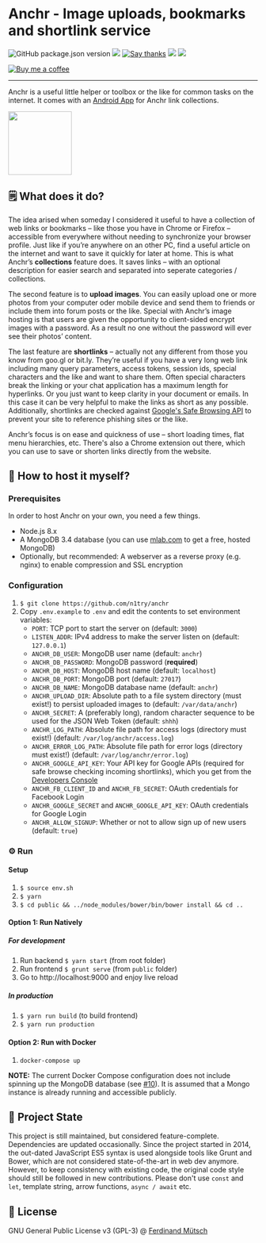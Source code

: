 # Anchr - Image uploads, bookmarks and shortlink service

![GitHub package.json version](https://img.shields.io/github/package-json/v/muety/anchr?style=flat-square)
[![](http://img.shields.io/liberapay/receives/muety.svg?logo=liberapay&style=flat-square)](https://liberapay.com/muety/)
[![Say thanks](https://img.shields.io/badge/SayThanks.io-%E2%98%BC-1EAEDB.svg?style=flat-square)](https://saythanks.io/to/n1try)
![](https://img.shields.io/github/license/muety/anchr?style=flat-square)
[![](https://img.shields.io/website.svg?url=https%3A%2F%anchr.io%2Fhealth&style=flat-square)](https://anchr.io)

[![Buy me a coffee](https://www.buymeacoffee.com/assets/img/custom_images/orange_img.png)](https://buymeacoff.ee/n1try)

---

Anchr is a useful little helper or toolbox or the like for common tasks on the internet. It comes with an [Android App](https://github.com/n1try/anchr-android) for Anchr link collections.

<img src="https://anchr.io/images/logo.png" height="128px">

## 🗒 What does it do?
The idea arised when someday I considered it useful to have a collection of web links or bookmarks – like those you have in Chrome or Firefox – accessible from everywhere without needing to synchronize your browser profile. Just like if you’re anywhere on an other PC, find a useful article on the internet and want to save it quickly for later at home. This is what Anchr’s __collections__ feature does. It saves links – with an optional description for easier search and separated into seperate categories / collections.

The second feature is to __upload images__. You can easily upload one or more photos from your computer oder mobile device and send them to friends or include them into forum posts or the like. Special with Anchr’s image hosting is that users are given the opportunity to client-sided encrypt images with a password. As a result no one without the password will ever see their photos’ content.

The last feature are __shortlinks__ – actually not any different from those you know from goo.gl or bit.ly. They’re useful if you have a very long web link including many query parameters, access tokens, session ids, special characters and the like and want to share them. Often special characters break the linking or your chat application has a maximum length for hyperlinks. Or you just want to keep clarity in your document or emails. In this case it can be very helpful to make the links as short as any possible. Additionally, shortlinks are checked against [Google's Safe Browsing API](https://developers.google.com/safe-browsing/) to prevent your site to reference phishing sites or the like.

Anchr’s focus is on ease and quickness of use – short loading times, flat menu hierarchies, etc. There's also a Chrome extension out there, which you can use to save or shorten links directly from the website.

## 📡 How to host it myself?
### Prerequisites
In order to host Anchr on your own, you need a few things.
* Node.js 8.x
* A MongoDB 3.4 database (you can use [mlab.com](http://mlab.com) to get a free, hosted MongoDB)
* Optionally, but recommended: A webserver as a reverse proxy (e.g. nginx) to enable compression and SSL encryption

### Configuration
1. `$ git clone https://github.com/n1try/anchr`
2. Copy `.env.example` to `.env` and edit the contents to set environment variables:
    * `PORT`: TCP port to start the server on (default: `3000`)
    * `LISTEN_ADDR`: IPv4 address to make the server listen on (default: `127.0.0.1`)
    * `ANCHR_DB_USER`: MongoDB user name (default: `anchr`)
    * `ANCHR_DB_PASSWORD`: MongoDB password (**required**)
    * `ANCHR_DB_HOST`: MongoDB host name (default: `localhost`)
    * `ANCHR_DB_PORT`: MongoDB port (default: `27017`)
    * `ANCHR_DB_NAME`: MongoDB database name (default: `anchr`)
    * `ANCHR_UPLOAD_DIR`: Absolute path to a file system directory (must exist!) to persist uploaded images to (default: `/var/data/anchr`)
    * `ANCHR_SECRET`: A (preferably long), random character sequence to be used for the JSON Web Token (default: `shhh`)
    * `ANCHR_LOG_PATH`: Absolute file path for access logs (directory must exist!) (default:  `/var/log/anchr/access.log`)
    * `ANCHR_ERROR_LOG_PATH`: Absolute file path for error logs (directory must exist!) (default: `/var/log/anchr/error.log`)
    * `ANCHR_GOOGLE_API_KEY`: Your API key for Google APIs (required for safe browse checking incoming shortlinks), which you get from the [Developers Console](https://console.developers.google.com/apis/)
    * `ANCHR_FB_CLIENT_ID` and `ANCHR_FB_SECRET`: OAuth credentials for Facebook Login
    * `ANCHR_GOOGLE_SECRET` and `ANCHR_GOOGLE_API_KEY`: OAuth credentials for Google Login
    * `ANCHR_ALLOW_SIGNUP`: Whether or not to allow sign up of new users (default: `true`)

### ⚙️ Run
#### Setup
1. `$ source env.sh`
3. `$ yarn`
4. `$ cd public && ../node_modules/bower/bin/bower install && cd ..`
   
#### Option 1: Run Natively
##### For development
1. Run backend `$ yarn start` (from root folder)
2. Run frontend `$ grunt serve` (from `public` folder)
3. Go to http://localhost:9000 and enjoy live reload

##### In production
1. `$ yarn run build` (to build frontend)
2. `$ yarn run production`

#### Option 2: Run with Docker
1. `docker-compose up`

**NOTE:** The current Docker Compose configuration does not include spinning up the MongoDB database (see [#10](https://github.com/n1try/anchr/issues/10)). It is assumed that a Mongo instance is already running and accessible publicly. 

## 🧩 Project State
This project is still maintained, but considered feature-complete. Dependencies are updated occasionally. Since the project started in 2014, the out-dated JavaScript ES5 syntax is used alongside tools like Grunt and Bower, which are not considered state-of-the-art in web dev anymore. However, to keep consistency with existing code, the original code style should still be followed in new contributions. Please don't use `const` and `let`, template string, arrow functions, `async / await` etc.

## 📓 License
GNU General Public License v3 (GPL-3) @ [Ferdinand Mütsch](https://muetsch.io)
